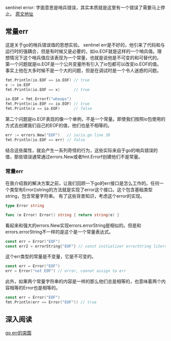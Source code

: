 sentinel error: 字面意思是哨兵错误，其实本质就是这里有一个错误了需要马上停止。
[原文地址](https://dave.cheney.net/2016/04/07/constant-errors)
## 常量err
这是关于go的哨兵错误值的思想实验。
sentinel err是不好的，他引来了代码和与运行时的强耦合，但是有时候又是必要的，如io.EOF就是这样的一个哨兵值。理想情况下这个哨兵值应该表现为一个常量，也就是说他是不可变的和可替代的。
第一个问题就是io.EOF是一个公共变量所有引入了io包都可以改变io.EOF的值。事实上他在大多时候不是一个大的问题，但是在调试时是一个令人迷惑的问题。
```go
fmt.Println(io.EOF == io.EOF) // true
x := io.EOF
fmt.Println(io.EOF == x)      // true
	
io.EOF = fmt.Errorf("whoops")
fmt.Println(io.EOF == io.EOF) // true
fmt.Println(x == io.EOF)      // false
```
第二个问题是io.EOF表现的像一个单例，不是一个常量。即使我们按照io包使用的方式去创建我们自己的EOF的值，他们也是不相等的。
```go
err := errors.New("EOF")   // io/io.go line 38
fmt.Println(io.EOF == err) // false
```
结合这些属性，就会产生一系列奇怪的行为，这些实际来自于go的哨兵错误的值，那些错误通常通过errors.New或者fmt.Errorf创建他们不是常量。
### 常量err
在我介绍我的解决方案之前，让我们回顾一下go的err接口是怎么工作的。任何一个类型有Error()string的方法就是实现了error这个接口。这个包含基础类型string，包含常量字符串。
有了这些背景知识，考虑这个error的实现。
```go
type Error string

func (e Error) Error() string { return string(e) }
```
看起来和强大的errors.New实现errors.errorString是相似的。但是和errors.errorString不一样的是这个是一个常量表达式。
```go
const err = Error("EOF") 
const err2 = errorString{"EOF"} // const initializer errorString literal is not a constant
```
这个err类型的常量是不变量，它是不可变的。
```go
const err = Error("EOF") 
err = Error("not EOF") // error, cannot assign to err
```
此外，如果两个常量字符串的内容是一样的那么他们总是相等的，也意味着两个内容相等的Error也是相等的。
```go
const err = Error("EOF") 
fmt.Println(err == Error("EOF")) // true
```









## 深入阅读
[go err的突围](https://www.mdeditor.tw/pl/pml6)



